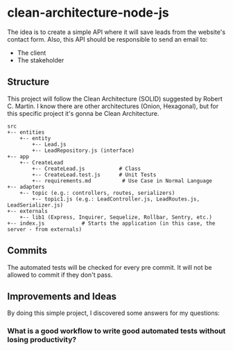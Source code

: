 # clean-architecture-node-js
The idea is to create a simple API where it will save leads from the website's contact form. Also, this API should be responsible to send an email to:

- The client
- The stakeholder

## Structure
This project will follow the Clean Architecture (SOLID) suggested by Robert C. Martin. I know there are other architectures (Onion, Hexagonal), but for this specific project it's gonna be Clean Architecture.

```
src
+-- entities
    +-- entity
        +-- Lead.js
        +-- LeadRepository.js (interface)
+-- app
    +-- CreateLead
        +-- CreateLead.js           # Class
        +-- CreateLead.test.js      # Unit Tests
        +-- requirements.md          # Use Case in Normal Language
+-- adapters
    +-- topic (e.g.: controllers, routes, serializers)
        +-- topic1.js (e.g.: LeadController.js, LeadRoutes.js, LeadSerializer.js)
+-- externals
    +-- lib1 (Express, Inquirer, Sequelize, Rollbar, Sentry, etc.)
+-- index.js            # Starts the application (in this case, the server - from externals)
```

## Commits
The automated tests will be checked for every pre commit. It will not be allowed to commit if they don't pass.

## Improvements and Ideas
By doing this simple project, I discovered some answers for my questions:

### What is a good workflow to write good automated tests without losing productivity?